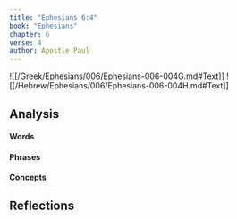 ```yaml
---
title: "Ephesians 6:4"
book: "Ephesians"
chapter: 6
verse: 4
author: Apostle Paul
---
```

![[/Greek/Ephesians/006/Ephesians-006-004G.md#Text]]
![[/Hebrew/Ephesians/006/Ephesians-006-004H.md#Text]]

## Analysis

#### Words

#### Phrases

#### Concepts

## Reflections
